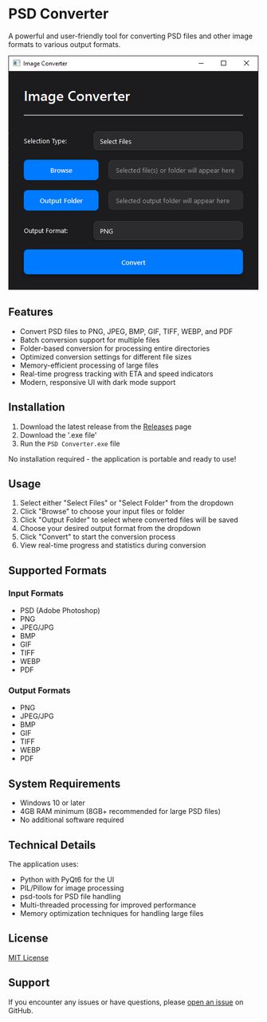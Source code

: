 # PSD Converter

A powerful and user-friendly tool for converting PSD files and other image formats to various output formats.

![PSD Converter Screenshot](Screenshot.png)

## Features

- Convert PSD files to PNG, JPEG, BMP, GIF, TIFF, WEBP, and PDF
- Batch conversion support for multiple files
- Folder-based conversion for processing entire directories
- Optimized conversion settings for different file sizes
- Memory-efficient processing of large files
- Real-time progress tracking with ETA and speed indicators
- Modern, responsive UI with dark mode support

## Installation

1. Download the latest release from the [Releases](https://github.com/GuptaAman777/psd-converter/releases) page
2. Download the '.exe file'
3. Run the `PSD Converter.exe` file

No installation required - the application is portable and ready to use!

## Usage

1. Select either "Select Files" or "Select Folder" from the dropdown
2. Click "Browse" to choose your input files or folder
3. Click "Output Folder" to select where converted files will be saved
4. Choose your desired output format from the dropdown
5. Click "Convert" to start the conversion process
6. View real-time progress and statistics during conversion

## Supported Formats

### Input Formats
- PSD (Adobe Photoshop)
- PNG
- JPEG/JPG
- BMP
- GIF
- TIFF
- WEBP
- PDF

### Output Formats
- PNG
- JPEG/JPG
- BMP
- GIF
- TIFF
- WEBP
- PDF

## System Requirements

- Windows 10 or later
- 4GB RAM minimum (8GB+ recommended for large PSD files)
- No additional software required

## Technical Details

The application uses:
- Python with PyQt6 for the UI
- PIL/Pillow for image processing
- psd-tools for PSD file handling
- Multi-threaded processing for improved performance
- Memory optimization techniques for handling large files

## License

[MIT License](LICENSE)

## Support

If you encounter any issues or have questions, please [open an issue](https://github.com/guptaaman777/psd-converter/issues) on GitHub.
